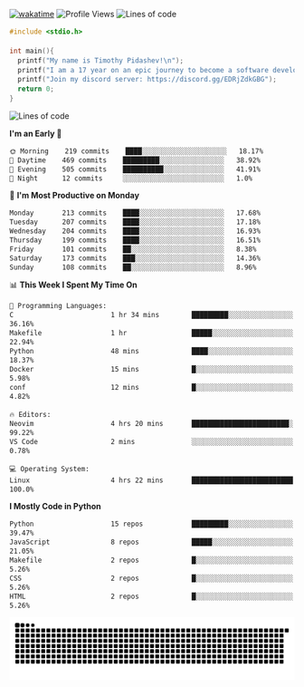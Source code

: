 [![wakatime](https://wakatime.com/badge/user/b920b284-3cde-4cd4-b72e-f7f22d050b16.svg)](https://wakatime.com/@b920b284-3cde-4cd4-b72e-f7f22d050b16)
![Profile Views](http://img.shields.io/badge/Profile%20Views-856-blue)
![Lines of code](https://img.shields.io/badge/From%20Hello%20World%20I%27ve%20Written--440%20Thousand%20lines%20of%20code-blue)

```c
#include <stdio.h>

int main(){
  printf("My name is Timothy Pidashev!\n"); 
  printf("I am a 17 year on an epic journey to become a software developer!\n");
  printf("Join my discord server: https://discord.gg/EDRjZdkGBG");
  return 0;
}
```

<!--START_SECTION:waka-->
![Lines of code](https://img.shields.io/badge/From%20Hello%20World%20I%27ve%20Written--440%20Thousand%20lines%20of%20code-blue)

**I'm an Early 🐤** 

```text
🌞 Morning    219 commits    ████░░░░░░░░░░░░░░░░░░░░░   18.17% 
🌆 Daytime    469 commits    █████████░░░░░░░░░░░░░░░░   38.92% 
🌃 Evening    505 commits    ██████████░░░░░░░░░░░░░░░   41.91% 
🌙 Night      12 commits     ░░░░░░░░░░░░░░░░░░░░░░░░░   1.0%

```
📅 **I'm Most Productive on Monday** 

```text
Monday       213 commits    ████░░░░░░░░░░░░░░░░░░░░░   17.68% 
Tuesday      207 commits    ████░░░░░░░░░░░░░░░░░░░░░   17.18% 
Wednesday    204 commits    ████░░░░░░░░░░░░░░░░░░░░░   16.93% 
Thursday     199 commits    ████░░░░░░░░░░░░░░░░░░░░░   16.51% 
Friday       101 commits    ██░░░░░░░░░░░░░░░░░░░░░░░   8.38% 
Saturday     173 commits    ███░░░░░░░░░░░░░░░░░░░░░░   14.36% 
Sunday       108 commits    ██░░░░░░░░░░░░░░░░░░░░░░░   8.96%

```


📊 **This Week I Spent My Time On** 

```text
💬 Programming Languages: 
C                        1 hr 34 mins        █████████░░░░░░░░░░░░░░░░   36.16% 
Makefile                 1 hr                █████░░░░░░░░░░░░░░░░░░░░   22.94% 
Python                   48 mins             ████░░░░░░░░░░░░░░░░░░░░░   18.37% 
Docker                   15 mins             █░░░░░░░░░░░░░░░░░░░░░░░░   5.98% 
conf                     12 mins             █░░░░░░░░░░░░░░░░░░░░░░░░   4.82%

🔥 Editors: 
Neovim                   4 hrs 20 mins       ████████████████████████░   99.22% 
VS Code                  2 mins              ░░░░░░░░░░░░░░░░░░░░░░░░░   0.78%

💻 Operating System: 
Linux                    4 hrs 22 mins       █████████████████████████   100.0%

```

**I Mostly Code in Python** 

```text
Python                   15 repos            █████████░░░░░░░░░░░░░░░░   39.47% 
JavaScript               8 repos             █████░░░░░░░░░░░░░░░░░░░░   21.05% 
Makefile                 2 repos             █░░░░░░░░░░░░░░░░░░░░░░░░   5.26% 
CSS                      2 repos             █░░░░░░░░░░░░░░░░░░░░░░░░   5.26% 
HTML                     2 repos             █░░░░░░░░░░░░░░░░░░░░░░░░   5.26%

```



<!--END_SECTION:waka-->
![Snake animation](https://raw.githubusercontent.com/timmypidashev/timmypidashev/main/commits.svg)
